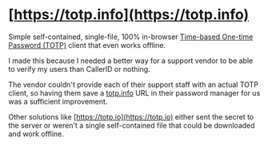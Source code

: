# [https://totp.info](https://totp.info)

Simple self-contained, single-file, 100% in-browser [Time-based One-time Password (TOTP)](https://en.wikipedia.org/wiki/Time-based_One-time_Password_algorithm) client that even works offline.

I made this because I needed a better way for a support vendor to be able to verify my users than CallerID or nothing.

The vendor couldn't provide each of their support staff with an actual TOTP client, so having them save a [totp.info](https://totp.info) URL in their password manager for us was a sufficient improvement.

Other solutions like [https://totp.io](https://totp.io) either sent the secret to the server or weren't a single self-contained file that could be downloaded and work offline.

